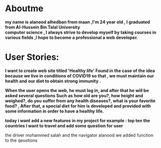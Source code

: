 # Aboutme

**my name is alanood alhedban  from maan ,I'm 24 year old , I graduated from Al-Hussein Bin Talal University  
computer science  , I always strive to develop myself by taking courses in various fields ,I hope to become a professional  a web developer.**



# User Stories:


**I want to create web  site titled 'Healthy life' Found in the case of the idea because we live in conditions of COVID19 so that , we must maintain our health and our diet to obtain strong immunity .**

**When the user opens the web, he must log in, and after that  he will be asked several questions
Such as how old are you?, how height and weighed?, do you suffer from any health diseases?, what is your favorite food? , After that, a special diet for him is developed and provided with some information in order to have a healthy life.**

**today i want add a  new features in my project for example : top ten the countries I want to travel 
and add some question for user**

the driver mohammed salah and the navigator alanood we added function to the qeustions

